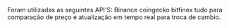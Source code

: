 Foram utilizadas as seguintes API'S:
Binance
coingecko
bitfinex
tudo para comparação de preço e atualização em tempo real para troca de cambio.

